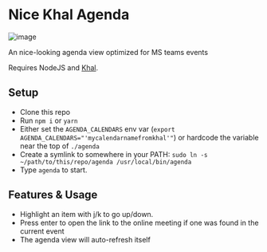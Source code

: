 # Nice Khal Agenda

![image](https://user-images.githubusercontent.com/1681236/147759942-0b613bf3-f333-448c-b748-f1a40de79332.png)


An nice-looking agenda view optimized for MS teams events

Requires NodeJS and [Khal](https://github.com/pimutils/khal).

## Setup

* Clone this repo
* Run `npm i` or `yarn`
* Either set the `AGENDA_CALENDARS` env var (`export AGENDA_CALENDARS="'mycalendarnamefromkhal'"`) or hardcode the variable near the top of `./agenda`
* Create a symlink to somewhere in your PATH: `sudo ln -s ~/path/to/this/repo/agenda /usr/local/bin/agenda`
* Type `agenda` to start. 


## Features & Usage

* Highlight an item with j/k to go up/down. 
* Press enter to open the link to the online meeting if one was found in the current event
* The agenda view will auto-refresh itself
